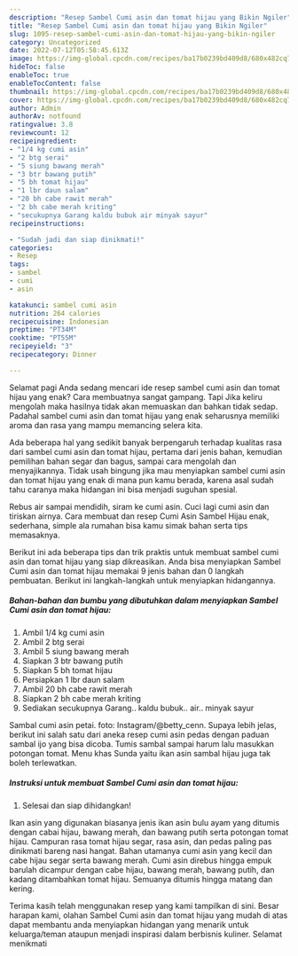 ```yaml
---
description: "Resep Sambel Cumi asin dan tomat hijau yang Bikin Ngiler"
title: "Resep Sambel Cumi asin dan tomat hijau yang Bikin Ngiler"
slug: 1095-resep-sambel-cumi-asin-dan-tomat-hijau-yang-bikin-ngiler
category: Uncategorized
date: 2022-07-12T05:58:45.613Z
image: https://img-global.cpcdn.com/recipes/ba17b0239bd409d8/680x482cq70/sambel-cumi-asin-dan-tomat-hijau-foto-resep-utama.jpg
hideToc: false
enableToc: true
enableTocContent: false
thumbnail: https://img-global.cpcdn.com/recipes/ba17b0239bd409d8/680x482cq70/sambel-cumi-asin-dan-tomat-hijau-foto-resep-utama.jpg
cover: https://img-global.cpcdn.com/recipes/ba17b0239bd409d8/680x482cq70/sambel-cumi-asin-dan-tomat-hijau-foto-resep-utama.jpg
author: Admin
authorAv: notfound
ratingvalue: 3.8
reviewcount: 12
recipeingredient:
- "1/4 kg cumi asin"
- "2 btg serai"
- "5 siung bawang merah"
- "3 btr bawang putih"
- "5 bh tomat hijau"
- "1 lbr daun salam"
- "20 bh cabe rawit merah"
- "2 bh cabe merah kriting"
- "secukupnya Garang kaldu bubuk air minyak sayur"
recipeinstructions:

- "Sudah jadi dan siap dinikmati!"
categories:
- Resep
tags:
- sambel
- cumi
- asin

katakunci: sambel cumi asin 
nutrition: 264 calories
recipecuisine: Indonesian
preptime: "PT34M"
cooktime: "PT55M"
recipeyield: "3"
recipecategory: Dinner

---
```



Selamat pagi Anda sedang mencari ide resep sambel cumi asin dan tomat hijau yang enak? Cara membuatnya sangat gampang. Tapi Jika keliru mengolah maka hasilnya tidak akan memuaskan dan bahkan tidak sedap. Padahal sambel cumi asin dan tomat hijau yang enak seharusnya memiliki aroma dan rasa yang mampu memancing selera kita.


Ada beberapa hal yang sedikit banyak berpengaruh terhadap kualitas rasa dari sambel cumi asin dan tomat hijau, pertama dari jenis bahan, kemudian pemilihan bahan segar dan bagus, sampai cara mengolah dan menyajikannya. Tidak usah bingung jika mau menyiapkan sambel cumi asin dan tomat hijau yang enak di mana pun kamu berada, karena asal sudah tahu caranya maka hidangan ini bisa menjadi suguhan spesial.

Rebus air sampai mendidih, siram ke cumi asin. Cuci lagi cumi asin dan tiriskan airnya. Cara membuat dan resep Cumi Asin Sambel Hijau enak, sederhana, simple ala rumahan bisa kamu simak bahan serta tips memasaknya.


Berikut ini ada beberapa tips dan trik praktis untuk membuat sambel cumi asin dan tomat hijau yang siap dikreasikan. Anda bisa menyiapkan Sambel Cumi asin dan tomat hijau memakai 9 jenis bahan dan 0 langkah pembuatan. Berikut ini langkah-langkah untuk menyiapkan hidangannya.

<!--inarticleads1-->

##### Bahan-bahan dan bumbu yang dibutuhkan dalam menyiapkan Sambel Cumi asin dan tomat hijau:

1. Ambil 1/4 kg cumi asin
1. Ambil 2 btg serai
1. Ambil 5 siung bawang merah
1. Siapkan 3 btr bawang putih
1. Siapkan 5 bh tomat hijau
1. Persiapkan 1 lbr daun salam
1. Ambil 20 bh cabe rawit merah
1. Siapkan 2 bh cabe merah kriting
1. Sediakan secukupnya Garang.. kaldu bubuk.. air.. minyak sayur


Sambal cumi asin petai. foto: Instagram/@betty_cenn. Supaya lebih jelas, berikut ini salah satu dari aneka resep cumi asin pedas dengan paduan sambal ijo yang bisa dicoba. Tumis sambal sampai harum lalu masukkan potongan tomat. Menu khas Sunda yaitu ikan asin sambal hijau juga tak boleh terlewatkan. 

<!--inarticleads2-->

##### Instruksi untuk membuat Sambel Cumi asin dan tomat hijau:


1. Selesai dan siap dihidangkan!

Ikan asin yang digunakan biasanya jenis ikan asin bulu ayam yang ditumis dengan cabai hijau, bawang merah, dan bawang putih serta potongan tomat hijau. Campuran rasa tomat hijau segar, rasa asin, dan pedas paling pas dinikmati bareng nasi hangat. Bahan utamanya cumi asin yang kecil dan cabe hijau segar serta bawang merah. Cumi asin direbus hingga empuk barulah dicampur dengan cabe hijau, bawang merah, bawang putih, dan kadang ditambahkan tomat hijau. Semuanya ditumis hingga matang dan kering. 

Terima kasih telah menggunakan resep yang kami tampilkan di sini. Besar harapan kami, olahan Sambel Cumi asin dan tomat hijau yang mudah di atas dapat membantu anda menyiapkan hidangan yang menarik untuk keluarga/teman ataupun menjadi inspirasi dalam berbisnis kuliner. Selamat menikmati
